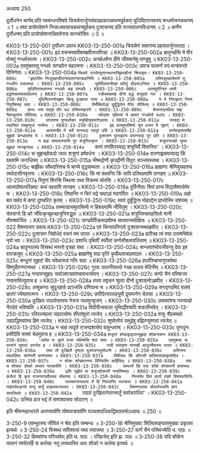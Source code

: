 अध्यायः 250

दुर्योधनेन कर्णम् प्रति स्वबन्धनविषये चित्रसेनार्जुनसंवादप्रकारकथनपूर्वकम्  युधिष्ठिरात्स्वस्य बन्धमोचनकथनम् ॥ 1 ॥ तथा प्रायोपवेशने निजाध्यवसायकथनपूर्वकम्  दुःशासनम् प्रति राज्यपालनविधानम् ॥ 2 ॥ कर्णेन दुर्योधनम् प्रति प्रायोपवेशनान्निवर्तनाय सान्त्वोक्तिः ॥ 3 ॥

KK03-13-250-001	दुर्योधन उवाच 
KK03-13-250-001a	चित्रसेनं समागम्य प्रहसन्नर्जुनस्तदा ।
KK03-13-250-001c	इदं वचनमक्लीबमब्रवीत्परवीरहा ॥
KK03-13-250-002a	भ्रातॄनर्हसि मे वीर मोक्तुं गन्धर्वसत्तम ।
KK03-13-250-002c	अनर्हधर्षणा हीमे जीवमानेषु पाण्डुषु ॥
KK03-13-250-003a	एवमुक्तस्तु गन्धर्वः पाण्डवेन महात्मना ।
KK03-13-250-003c	उवाच यत्कर्ण वयं मन्त्रयन्तो विनिर्गताः ॥
KK03-13-250-004a	`स्थितो राज्येच्युतान्स्थानाच्छ्रियाहीनां श्रियावृतः।
KK03-13-250-004c	'द्रष्टास्मि निःसुखान्वीरान्सदारान्पाण्डवानिति ॥
KK03-13-250-005a	तस्मिन्नुच्चार्यमाणे तु गन्धर्वेण वचस्तथा ।
KK03-13-250-005c	भूमेर्विवरमन्वैच्छं प्रवेष्टुं व्रीडयाऽन्वितः ॥
KK03-13-250-006a	युधिष्ठिरमथागम्य गन्धर्वाः सह पाण्डवैः ।
KK03-13-250-006c	अस्मद्दुर्मन्त्रितं तस्मै बद्धांश्चास्मान्न्यवेदयन् ॥
KK03-13-250-007a	स्त्रीसमक्षमहं दीनो बद्धः शत्रुवशं गतः ।
KK03-13-250-007c	युधिष्ठिरस्योपहृतः किन्नु दुःखमतः परम् ॥
KK03-13-250-008a	ये मे निराकृता नित्यं रिपुर्येषामहं सदा ।
KK03-13-250-008c	तैर्मोक्षितोऽहं दुर्बुद्धिर्दत्तं तैरेव जीवितम् ॥
KK03-13-250-009a	प्राप्तः स्यां यद्यहं वीर वधं तस्मिन्महारणे ।
KK03-13-250-009c	श्रेयस्तद्भविता मह्यं नैवम्भूतस्य जीवितम् ॥
KK03-13-250-010a	भवेद्यशः पृथिव्यां मे ख्यातं गन्धर्वतो वधात् ।
KK03-13-250-010c	प्राप्ताश्च पुण्यलोकाः स्युर्महेन्द्रसदनेऽक्षयाः ॥
KK03-13-250-011a	यत्त्वद्य मे व्यवसितं तच्छृणुध्वं नरर्षभाः ।
KK03-13-250-011c	इह प्रायमुपासिष्ये यूयं व्रजत वै गृहान् ।
KK03-13-250-011e	भ्रातरश्चैव मे सर्वे यान्त्वद्य स्वपुरं प्रति ॥
KK03-13-250-012a	कर्णप्रभृतयश्चैव सुहृदो बान्धवाश्च ये ।
KK03-13-250-012c	दुःशासनं पुरस्कृत्य प्रयान्त्वद्य पुरं प्रति ॥
KK03-13-250-013a	न ह्यहं सम्प्रयास्यामि पुरं शत्रुनिराकृतः ।
KK03-13-250-013c	शत्रुमानापहो भूत्वा सुहृदां मानकृत्तथा ॥
KK03-13-250-014a	`कामं रणशिरस्यद्य शत्रुभिर्वै विमानितः' ।
KK03-13-250-014c	स सुहृच्छोकदो जातः शत्रूणां हर्षवर्धनः ।
KK03-13-250-014e	वारणाह्वयमासाद्य किं वक्ष्यामि जनाधिपम् ॥
KK03-13-250-015a	भीष्मद्रोणौ कृपद्रौणी विदुरः सञ्जयस्तथा ।
KK03-13-250-015c	बाह्लीकः सौमदत्तिश्च ये चान्ये वृद्धसम्मताः ॥
KK03-13-250-016a	ब्राह्मणाः श्रेणिमुख्याश्च तथोदासीनवृत्तयः ।
KK03-13-250-016c	किं मां वक्ष्यन्ति किं चापि प्रतिवक्ष्यामि तानहम् ॥
KK03-13-250-017a	रिपूणां शिरसि स्थित्वा तथा विक्रम्य चोरसि ।
KK03-13-250-017c	आत्मदोषात्परिभ्रष्टः कथं वक्ष्यामि तानहम् ॥
KK03-13-250-018a	दुर्विनीताः श्रियं प्राप्य विद्यामैश्वर्यमेव च ।
KK03-13-250-018c	तिष्ठन्ति न चिरं भद्रे यथाऽहं मदगर्वितः ॥
KK03-13-250-019a	अहो बत यथेदं मे कष्टं दुश्चरितं कृतम् ।
KK03-13-250-019c	स्वयं दुर्बुद्धिना मोहाद्येन प्राप्तोस्मि संशयम् ॥
KK03-13-250-020a	तस्मात्प्रायमुपासिष्ये न हिशक्ष्यामि जीवितुम् ।
KK03-13-250-020c	चेतयानो हि को जीवेत्कृच्छ्राच्छत्रुभिरुद्धृतः ॥
KK03-13-250-021a	शत्रुभिश्चावहसितो मानी पौरुषवर्जितः ।
KK03-13-250-021c	पाण्डवैर्विक्रमाढ्यैश्च सावमानमवेक्षितः ॥
KK03-13-250-022	वैशम्पायन उवाच 
KK03-13-250-022a	एवं चिन्तापरिगतो दुःशासनमथाब्रवीत् ।
KK03-13-250-022c	दुःशासन निबोधेदं वचनं मम भारत ॥
KK03-13-250-023a	प्रतीच्छ त्वं मया दत्तमभिषेकं नृपो भव ।
KK03-13-250-023c	प्रशाधि पृथिवीं स्फीतां कर्णसौबलपालिताम् ॥
KK03-13-250-024a	भ्रातॄन्पालय विस्रब्धं मरुतो वृत्रहा यथा ।
KK03-13-250-024c	बान्धवाश्चोपजीवन्तु देवा इव शतक्रतुम् ॥
KK03-13-250-025a	ब्राह्मणेषु सदा वृत्तिं कुर्वीथाश्चाप्रमादतः ।
KK03-13-250-025c	बन्धूनां सुहृदां चैव भवेथास्त्वं गतिः सदा ॥
KK03-13-250-026a	ज्ञातींश्चाप्यनुपश्येथा विष्णुर्देवगणान्यथा ।
KK03-13-250-026c	गुरवः पालनीयास्ते गच्छ पालय मेदिनीम् ॥
KK03-13-250-027a	नन्दयन्सुहृदः सर्वाञ्शात्रवांश्चावभर्त्सयन् ।
KK03-13-250-027c	कण्ठे चैनं परिष्वज्य गम्यतामित्युवाच ह ॥
KK03-13-250-028a	तस्य तद्वचनं श्रुत्वा दीनो दुःशासनोऽब्रवीत् ।
KK03-13-250-028c	अश्रुकण्ठः सुदुःखार्तः प्राञ्जलिः प्रणिपत्य च ॥
KK03-13-250-029a	सगद्गदमिदं वाक्यं भ्रातरं ज्येष्ठमात्मनः ।
KK03-13-250-029c	प्रसीदेत्यपतद्भूमौ दूयमानेन चेतसा ॥
KK03-13-250-030a	दुःखितः पादयोस्तस्य नेत्रजं जलमुत्सृजन् ।
KK03-13-250-030c	उक्तवांश्च नरव्याघ्रो नैतदेवं भविष्यति ॥
KK03-13-250-031a	विदीर्येत्सकला भूमिर्द्यौश्चापि शकलीभवेत् ।
KK03-13-250-031c	रविरात्मप्रभां जह्यात्सोमः शीतांशुतां त्यजेत् ॥
KK03-13-250-032a	वायुः शैघ्र्यमथो जह्याद्धिमवांश्च हिमं त्यजेत् ।
KK03-13-250-032c	शुष्येत्तोयं समुद्रेषु वह्निरप्युष्णतां त्यजेत् ॥
KK03-13-250-033a	न चाहं त्वदृते राजन्प्रशासेयं वसुन्धराम् ।
KK03-13-250-033c	पुनःपुनः प्रसीदेति वाक्यं चेदमुवाच ह ॥
KK03-13-250-034a	`शत्रूणां शोककृद्राजन्सुहृदां शोकनाशनः
KK03-13-250-034c	'त्वमेव नः कुले राजा भविष्यसि शतं समाः ॥
KK03-13-250-035a	एवमुक्त्वा स राजानं सुस्वरं प्ररुरोद ह ।
KK03-13-250-035c	पादौ संस्पृश्य मानार्हौ भ्रातुर्ज्येष्ठस्य भारत ॥
KK03-13-250-036a	तथा तौ दुःखितौ दृष्ट्वा दुःशासनसुयोधनौ ।
KK03-13-250-036c	अभिगम्य व्यथाविष्टः कर्णस्तौ प्रत्यभाषत ॥
KK03-13-250-037a	विषीदथः किं कौरव्यौ बालिश्यात्प्राकृताविव ।
KK03-13-250-037c	न शोकः शोचमानस्य विनिवर्तेत कर्हिचित् ॥
KK03-13-250-038a	यदा च शोचतः शोको व्यसनं नापकर्षति ।
KK03-13-250-038c	सामर्थ्यं किं ततः शोके शोचमानौ प्रपश्यथः ॥
KK03-13-250-039a	धृतिं गृह्णीतं मा शत्रूञ्शोचन्तौ नन्दयिष्यथः ।
KK03-13-250-039c	कर्तव्यं हि कृतं राजन्पाण्डवैस्तव मोक्षणम् ॥
KK03-13-250-040a	नित्यमेव प्रियं कार्यं राज्ञो विषयवासिभिः ।
KK03-13-250-040c	पाल्यमानास्त्वया ते हि निवसन्ति गतज्वराः ॥
KK03-13-250-041a	नार्हस्येवङ्गते मन्युं कर्तुं प्राकृतवत्स्वयम् ।
KK03-13-250-041c	विषण्णास्तव सोदर्यास्त्वयि प्रायं समास्थिते ॥
KK03-13-250-042a	`तदलं दुःखितानेतान्कर्तुं सर्वान्नराधिप' ।
KK03-13-250-042c	उत्तिष्ठ व्रज भद्रं ते समाश्वासय सोदरान् ॥

इति श्रीमन्महाभारते अरण्यपर्वणि घोषयात्रापर्वणि पञ्चाशदधिकद्विशततमोऽध्यायः ॥ 250 ॥

3-250-9 एवम्भूतस्य जीवितं न श्रेय इति सम्बन्धः ॥ 3-250-16 श्रेणिमुख्याः शिल्पिसङ्घातमुख्याः प्रकृतय इत्यर्थः ॥ 3-250-24 विस्रब्धं सविश्वासं यथा स्यात्तथा ॥ 3-250-27 कर्णं चैनं परिष्वज्येति ध. पाठः ॥ 3-250-32 हिमवांश्च परिप्लवेत् इति थ. पाठः । परिव्रजेत् इति झ. पाठः ॥ 3-250-38 यदि शोकेन व्यसनं नश्येत्तर्हि स कर्तव्यः नतु तत्तथास्ति अतः शोको न कर्तव्य इत्यर्थः ॥
